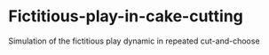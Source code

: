 # Fictitious-play-in-cake-cutting
Simulation of the fictitious play dynamic in repeated cut-and-choose
